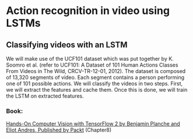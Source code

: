 # Action recognition in video using LSTMs


## Classifying videos with an LSTM
We will make use of the UCF101 dataset which was put together by K. Soomro et al. (refer to UCF101: A Dataset of 101 Human Actions Classes From Videos in The Wild, CRCV-TR-12-01, 2012). The dataset is composed of 13,320 segments of video. Each segment contains a person performing one of 101 possible actions. We will classify the videos in two steps. First, we will extract the features and cache them. Once this is done, we will train the LSTM on extracted features.


### Book:
[Hands-On Computer Vision with TensorFlow 2 by Benjamin Planche and Eliot Andres, Published by Packt](https://github.com/PacktPublishing/Hands-On-Computer-Vision-with-TensorFlow-2) (Chapter8)


